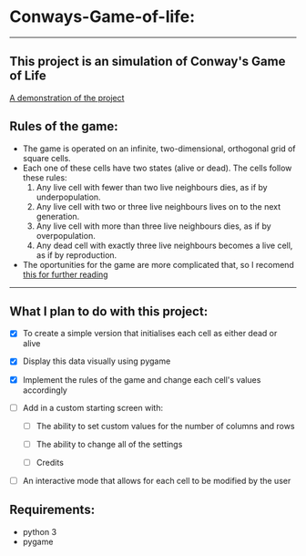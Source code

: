# Conways-Game-of-life:
---

## This project is an simulation of Conway's Game of Life
[A demonstration of the project](https://www.youtube.com/watch?v=Onq-GCmSuPU)

## Rules of the game:

* The game is operated on an infinite, two-dimensional, orthogonal grid of square cells. 
* Each one of these cells have two states (alive or dead). The cells follow these rules: 
    1. Any live cell with fewer than two live neighbours dies, as if by underpopulation.
    2. Any live cell with two or three live neighbours lives on to the next generation.
    3. Any live cell with more than three live neighbours dies, as if by overpopulation.
    4. Any dead cell with exactly three live neighbours becomes a live cell, as if by reproduction.
* The oportunities for the game are more complicated that, so I recomend [this for further reading](https://en.wikipedia.org/wiki/Conway%27s_Game_of_Life#Rules)
---

## What I plan to do with this project:

* [x] To create a simple version that initialises each cell as either dead or alive

* [x] Display this data visually using pygame

* [x] Implement the rules of the game and change each cell's values accordingly 

* [ ] Add in a custom starting screen with:

	* [ ] The ability to set custom values for the number of columns and rows

	* [ ] The ability to change all of the settings

	* [ ] Credits
	
* [ ] An interactive mode that allows for each cell to be modified by the user

## Requirements:
* python 3
* pygame
